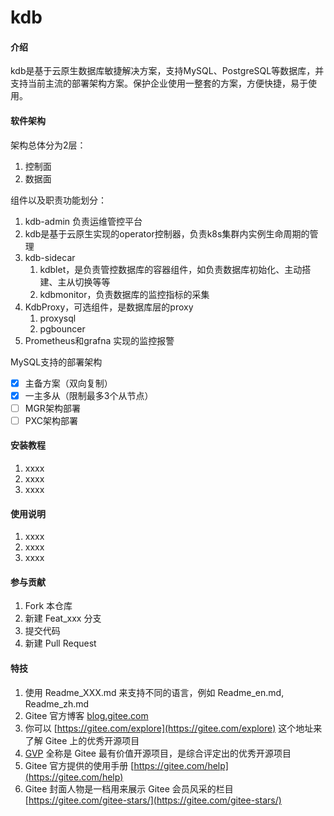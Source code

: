 # kdb

#### 介绍
kdb是基于云原生数据库敏捷解决方案，支持MySQL、PostgreSQL等数据库，并支持当前主流的部署架构方案。保护企业使用一整套的方案，方便快捷，易于使用。

#### 软件架构
架构总体分为2层：
1. 控制面
2. 数据面

组件以及职责功能划分：
1. kdb-admin 负责运维管控平台
2. kdb是基于云原生实现的operator控制器，负责k8s集群内实例生命周期的管理
3. kdb-sidecar
    1. kdblet，是负责管控数据库的容器组件，如负责数据库初始化、主动搭建、主从切换等等
    2. kdbmonitor，负责数据库的监控指标的采集
4. KdbProxy，可选组件，是数据库层的proxy
    1. proxysql
    2. pgbouncer
5. Prometheus和grafna 实现的监控报警

MySQL支持的部署架构
- [x] 主备方案（双向复制）
- [x] 一主多从（限制最多3个从节点）
- [ ] MGR架构部署
- [ ] PXC架构部署

#### 安装教程

1.  xxxx
2.  xxxx
3.  xxxx

#### 使用说明

1.  xxxx
2.  xxxx
3.  xxxx

#### 参与贡献

1.  Fork 本仓库
2.  新建 Feat_xxx 分支
3.  提交代码
4.  新建 Pull Request


#### 特技

1.  使用 Readme\_XXX.md 来支持不同的语言，例如 Readme\_en.md, Readme\_zh.md
2.  Gitee 官方博客 [blog.gitee.com](https://blog.gitee.com)
3.  你可以 [https://gitee.com/explore](https://gitee.com/explore) 这个地址来了解 Gitee 上的优秀开源项目
4.  [GVP](https://gitee.com/gvp) 全称是 Gitee 最有价值开源项目，是综合评定出的优秀开源项目
5.  Gitee 官方提供的使用手册 [https://gitee.com/help](https://gitee.com/help)
6.  Gitee 封面人物是一档用来展示 Gitee 会员风采的栏目 [https://gitee.com/gitee-stars/](https://gitee.com/gitee-stars/)
